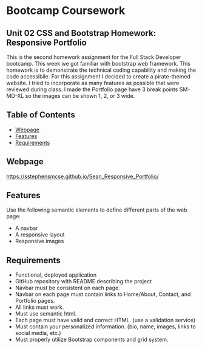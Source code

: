 # Bootcamp Coursework

## Unit 02 CSS and Bootstrap Homework: Responsive Portfolio

This is the second homework assignment for the Full Stack Developer bootcamp. This week we got familiar with bootstrap web framework. This homework is to demonstrate the technical coding capability and making the code accessibile. For this assignment I decided to create a pirate-themed website. I tried to incorporate as many features as possible that were reviewed during class.
I made the Portfolio page have 3 break points SM-MD-XL so the images can be shown 1, 2, or 3 wide.


## Table of Contents

* [Webpage](#Webpage)
* [Features](#Features)
* [Requirements](#Requirements)


## Webpage
https://sstephensmcse.github.io/Sean_Responsive_Portfolio/


## Features

Use the following semantic elements to define different parts of the web page:

* A navbar
* A responsive layout
* Responsive images


## Requirements

* Functional, deployed application
* GitHub repository with README describing the project
* Navbar must be consistent on each page.
* Navbar on each page must contain links to Home/About, Contact, and Portfolio pages.
* All links must work.
* Must use semantic html.
* Each page must have valid and correct HTML. (use a validation service)
* Must contain your personalized information. (bio, name, images, links to social media, etc.)
* Must properly utilize Bootstrap components and grid system.
